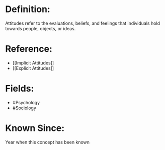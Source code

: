 

# Definition:
Attitudes refer to the evaluations, beliefs, and feelings that individuals hold towards people, objects, or ideas.

# Reference:
- [[Implicit Attitudes]]
- [[Explicit Attitudes]]

# Fields: 
- #Psychology
- #Sociology

# Known Since:
Year when this concept has been known


